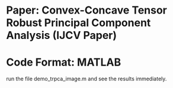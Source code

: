 # Paper: Convex-Concave Tensor Robust Principal Component Analysis (IJCV Paper)
# Code Format: MATLAB

run the file demo_trpca_image.m and see the results immediately.
